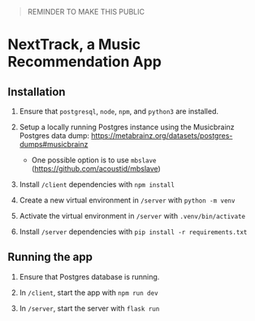 > REMINDER TO MAKE THIS PUBLIC

# NextTrack, a Music Recommendation App

## Installation

1. Ensure that `postgresql`, `node`, `npm`, and `python3` are installed.

2. Setup a locally running Postgres instance using the Musicbrainz Postgres data dump: https://metabrainz.org/datasets/postgres-dumps#musicbrainz

   - One possible option is to use `mbslave` (https://github.com/acoustid/mbslave)

3. Install `/client` dependencies with `npm install`

4. Create a new virtual environment in `/server` with `python -m venv`

5. Activate the virtual environment in `/server` with `.venv/bin/activate`

6. Install `/server` dependencies with `pip install -r requirements.txt`

## Running the app

1. Ensure that Postgres database is running.

2. In `/client`, start the app with `npm run dev`

3. In `/server`, start the server with `flask run`
